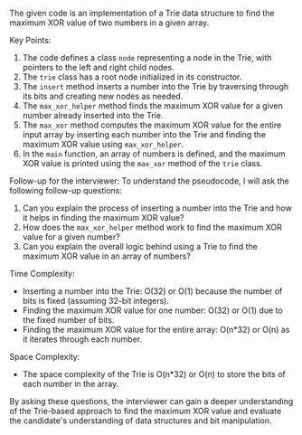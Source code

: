 The given code is an implementation of a Trie data structure to find the maximum XOR value of two numbers in a given array.

Key Points:
1. The code defines a class `node` representing a node in the Trie, with pointers to the left and right child nodes.
2. The `trie` class has a root node initialized in its constructor.
3. The `insert` method inserts a number into the Trie by traversing through its bits and creating new nodes as needed.
4. The `max_xor_helper` method finds the maximum XOR value for a given number already inserted into the Trie.
5. The `max_xor` method computes the maximum XOR value for the entire input array by inserting each number into the Trie and finding the maximum XOR value using `max_xor_helper`.
6. In the `main` function, an array of numbers is defined, and the maximum XOR value is printed using the `max_xor` method of the `trie` class.

Follow-up for the interviewer:
To understand the pseudocode, I will ask the following follow-up questions:
1. Can you explain the process of inserting a number into the Trie and how it helps in finding the maximum XOR value?
2. How does the `max_xor_helper` method work to find the maximum XOR value for a given number?
3. Can you explain the overall logic behind using a Trie to find the maximum XOR value in an array of numbers?

Time Complexity:
- Inserting a number into the Trie: O(32) or O(1) because the number of bits is fixed (assuming 32-bit integers).
- Finding the maximum XOR value for one number: O(32) or O(1) due to the fixed number of bits.
- Finding the maximum XOR value for the entire array: O(n*32) or O(n) as it iterates through each number.

Space Complexity:
- The space complexity of the Trie is O(n*32) or O(n) to store the bits of each number in the array.

By asking these questions, the interviewer can gain a deeper understanding of the Trie-based approach to find the maximum XOR value and evaluate the candidate's understanding of data structures and bit manipulation.